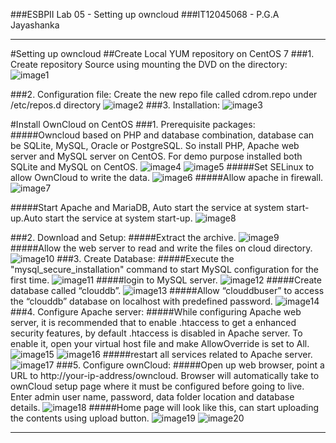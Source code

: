 ###ESBPII Lab 05 - Setting up owncloud
###IT12045068 		-      P.G.A Jayashanka

----------

#Setting up owncloud
##Create Local YUM repository on CentOS 7
###1. Create repository Source using mounting the DVD on the directory:
![image1](https://scontent-bru2-1.xx.fbcdn.net/hphotos-xtf1/v/t1.0-9/11836782_1019712211372888_3702307192261099354_n.jpg?oh=8412fe1f514fa96dc51828e1e346fc93&oe=5644186F)

###2. Configuration file:
Create the new repo file called cdrom.repo under /etc/repos.d directory
![image2](https://scontent-bru2-1.xx.fbcdn.net/hphotos-xpt1/v/t1.0-9/11817056_1019712231372886_7824551852049468705_n.jpg?oh=1fb7e0d9ffba06711e4c77a6b1dd6fcc&oe=563E7B9C)
###3. Installation:
![image3](https://scontent-bru2-1.xx.fbcdn.net/hphotos-xtp1/v/t1.0-9/11267855_1019712291372880_3690279807049907932_n.jpg?oh=a5e026f86b7f8c041fe3b17915f14caf&oe=5646CC0D)

#Install OwnCloud on CentOS
###1. Prerequisite packages:
#####Owncloud based on PHP and database combination, database can be SQLite, MySQL, Oracle or PostgreSQL. So install PHP, Apache web server and MySQL server on CentOS. For demo purpose installed both SQLite and MySQL on CentOS.
![image4](https://scontent-bru2-1.xx.fbcdn.net/hphotos-xpt1/v/t1.0-9/11828550_1019712321372877_1313186086773379497_n.jpg?oh=aa11480fecf662973007592341ac8804&oe=565CA926)
![image5](https://scontent-bru2-1.xx.fbcdn.net/hphotos-xta1/v/t1.0-9/11214098_1019712421372867_662206482780963309_n.jpg?oh=edea21872f96bd0cd0c06dd6936702f9&oe=564FEDCE)
#####Set SELinux to allow OwnCloud to write the data.
![image6](https://scontent-bru2-1.xx.fbcdn.net/hphotos-xpf1/v/t1.0-9/11796178_1019712441372865_218698657814802947_n.jpg?oh=bface40a6cc3c35e066fcf416b296483&oe=564B78B5)
#####Allow apache in firewall.
![image7](https://scontent-bru2-1.xx.fbcdn.net/hphotos-xfa1/v/t1.0-9/11825875_1019712474706195_1658718726253161145_n.jpg?oh=0259235c08fe6b328a5daa0faaee1241&oe=56530C76)

#####Start Apache and MariaDB, Auto start the service at system start-up.Auto start the service at system start-up.
![image8](https://scontent-bru2-1.xx.fbcdn.net/hphotos-xtf1/v/t1.0-9/11141160_1019712491372860_825961006082329970_n.jpg?oh=b9938f989815ffb521db84098e371931&oe=564CC940)

###2. Download and Setup:
#####Extract the archive.
![image9](https://scontent-bru2-1.xx.fbcdn.net/hphotos-xta1/v/t1.0-9/11212788_1019712578039518_161770762881294379_n.jpg?oh=f4813fbbcf35dbe96c894f286177a47c&oe=56595CC0)
#####Allow the web server to read and write the files on cloud directory.
![image10](https://scontent-bru2-1.xx.fbcdn.net/hphotos-xpa1/v/t1.0-9/11226542_1019712631372846_948755307239713366_n.jpg?oh=266651f504e4a1967d7aca27c95361fc&oe=5654F786)
###3. Create Database:
#####Execute the "mysql_secure_installation" command to start MySQL configuration for the first time.
![image11](https://scontent-bru2-1.xx.fbcdn.net/hphotos-xtp1/v/t1.0-9/11143581_1019712654706177_578913706074972118_n.jpg?oh=0cc8b24bc3e42e12fd973b34e795ba0b&oe=5643BFF5)
#####login to MySQL server.
![image12](https://scontent-bru2-1.xx.fbcdn.net/hphotos-xfp1/v/t1.0-9/11828768_1019712728039503_8892484816703332692_n.jpg?oh=fbb5745b6c3d00572ea4cebe24b99118&oe=564B29B7)
#####Create database called “clouddb”.
![image13](https://scontent-bru2-1.xx.fbcdn.net/hphotos-xtp1/v/t1.0-9/11800396_1019712741372835_3759016841428011583_n.jpg?oh=00569264241d72516ad8c9be86c789d3&oe=56526E8A)
#####Allow “clouddbuser” to access the “clouddb” database on localhost with predefined password.
![image14](https://scontent-bru2-1.xx.fbcdn.net/hphotos-xat1/v/t1.0-9/11229307_1019712758039500_5503460869002675842_n.jpg?oh=4ae25a9eb1b52c9c8dea349a40526133&oe=564635C7)
###4. Configure Apache server:
#####While configuring Apache web server, it is recommended that to enable .htaccess to get a enhanced security features, by default .htaccess is disabled in Apache server. To enable it, open your virtual host file and make AllowOverride is set to All.
![image15](https://scontent-bru2-1.xx.fbcdn.net/hphotos-xtf1/v/t1.0-9/11811332_1019712774706165_6496531102891109123_n.jpg?oh=958f330f8a5a291a6e70edee6f7c262c&oe=56542216)
![image16](https://scontent-bru2-1.xx.fbcdn.net/hphotos-xfp1/v/t1.0-9/11828799_1019712814706161_1481901003035239441_n.jpg?oh=edcc3421db96468ec562de2ae48f5397&oe=5659EAA7)
#####restart all services related to Apache server.
![image17](https://scontent-bru2-1.xx.fbcdn.net/hphotos-xfp1/v/t1.0-9/11781605_1019712834706159_5615613695190385750_n.jpg?oh=8ffea78676c0554c0a4ba190dbb411b1&oe=564339FD)
###5. Configure ownCloud:
#####Open up web browser, point a URL to http://your-ip-address/owncloud. Browser will automatically take to ownCloud setup page where it must be configured before going to live. Enter admin user name, password, data folder location and database details.
![image18](https://scontent-bru2-1.xx.fbcdn.net/hphotos-xft1/v/t1.0-9/11817243_1019712924706150_2772695362658438253_n.jpg?oh=486c54b9bd146603f45eed6507f26432&oe=5638A15D)
#####Home page will look like this, can start uploading the contents using upload button.
![image19](https://scontent-bru2-1.xx.fbcdn.net/hphotos-xpf1/v/t1.0-9/11817037_1019712871372822_7580176986573930073_n.jpg?oh=326ed19bd9afc1abb6d05bfee44ce563&oe=5645378A)
![image20](https://scontent-bru2-1.xx.fbcdn.net/hphotos-xaf1/v/t1.0-9/11822355_1019712894706153_5486638253898918229_n.jpg?oh=5b483b5e714df8e2d98fbf26859d5b60&oe=5647C867)

----------
